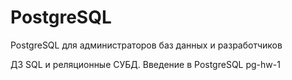 # PostgreSQL
PostgreSQL для администраторов баз данных и разработчиков

ДЗ SQL и реляционные СУБД. Введение в PostgreSQL 
pg-hw-1